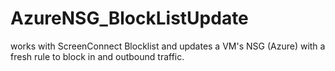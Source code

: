 # AzureNSG_BlockListUpdate
works with ScreenConnect Blocklist and updates a VM's NSG (Azure) with a fresh rule to block in and outbound traffic. 
